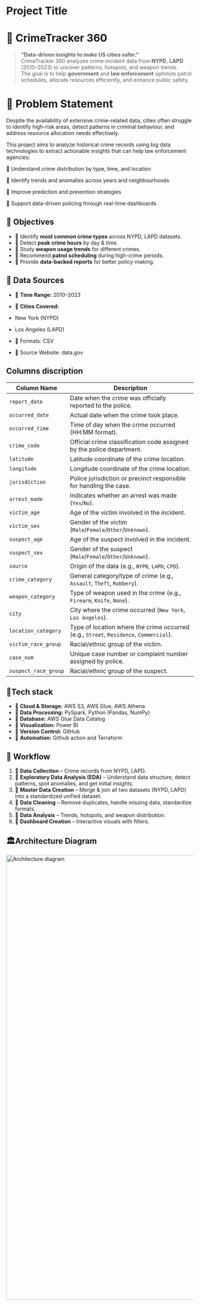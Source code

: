
# Project Title


# 📌 CrimeTracker 360

> **"Data-driven insights to make US cities safer."**  
CrimeTracker 360 analyzes crime incident data from **NYPD**, **LAPD** (2010–2023) to uncover patterns, hotspots, and weapon trends.  
The goal is to help **government** and **law enforcement** optimize patrol schedules, allocate resources efficiently, and enhance public safety.

# 📌 Problem Statement


Despite the availability of extensive crime-related data, cities often struggle to identify high-risk areas, detect patterns in criminal behaviour, and address resource allocation needs effectively.

This project aims to analyze historical crime records using big data technologies to extract actionable insights that can help law enforcement agencies:

📌 Understand crime distribution by type, time, and location

📌 Identify trends and anomalies across years and neighbourhoods

📌 Improve prediction and prevention strategies

📌 Support data-driven policing through real-time dashboards

## 📌 Objectives
- 📌 Identify **most common crime types** across NYPD, LAPD datasets.  
- 📌 Detect **peak crime hours** by day & time.  
- 📌 Study **weapon usage trends** for different crimes.  
- 📌 Recommend **patrol scheduling** during high-crime periods.  
- 📌 Provide **data-backed reports** for better policy-making.



## 📌 Data Sources
-  📌 **Time Range:** 2010–2023  
-  📌 **Cities Covered:**  
  -  New York (NYPD)  
  -  Los Angeles (LAPD)  
    
-  📌 Formats: CSV  
-  📌 Source Website: data.gov
## Columns discription
| **Column Name**        | **Description** |
|------------------------|-----------------|
| `report_date`          | Date when the crime was officially reported to the police. |
| `occurred_date`        | Actual date when the crime took place. |
| `occurred_time`        | Time of day when the crime occurred (HH:MM format). |
| `crime_code`           | Official crime classification code assigned by the police department. |
| `latitude`             | Latitude coordinate of the crime location. |
| `longitude`            | Longitude coordinate of the crime location. |
| `jurisdiction`         | Police jurisdiction or precinct responsible for handling the case. |
| `arrest_made`          | Indicates whether an arrest was made (`Yes`/`No`). |
| `victim_age`           | Age of the victim involved in the incident. |
| `victim_sex`           | Gender of the victim (`Male`/`Female`/`Other`/`Unknown`). |
| `suspect_age`          | Age of the suspect involved in the incident. |
| `suspect_sex`          | Gender of the suspect (`Male`/`Female`/`Other`/`Unknown`). |
| `source`               | Origin of the data (e.g., `NYPD`, `LAPD`, `CPD`). |
| `crime_category`       | General category/type of crime (e.g., `Assault`, `Theft`, `Robbery`). |
| `weapon_category`      | Type of weapon used in the crime (e.g., `Firearm`, `Knife`, `None`). |
| `city`                 | City where the crime occurred (`New York`, `Los Angeles`). |
| `location_category`    | Type of location where the crime occurred (e.g., `Street`, `Residence`, `Commercial`). |
| `victim_race_group`    | Racial/ethnic group of the victim. |
| `case_num`             | Unique case number or complaint number assigned by police. |
| `suspect_race_group`   | Racial/ethnic group of the suspect. |

## 📌Tech stack


- 📌 **Cloud & Storage:** AWS S3, AWS Glue, AWS Athena  
- 📌 **Data Processing:** PySpark, Python (Pandas, NumPy)  
- 📌 **Database:** AWS Glue Data Catalog 
- 📌 **Visualization:** Power BI 
- 📌 **Version Control:** GitHub  
- 📌 **Automation:** Github action and Terraform
## 📌 Workflow

1. 📌 **Data Collection** – Crime records from NYPD, LAPD.  
2. 📌 **Exploratory Data Analysis (EDA)** – Understand data structure, detect patterns, spot anomalies, and get initial insights.
3. 📌 **Master Data Creation** – Merge & join all two datasets (NYPD, LAPD) into a standardized unified dataset.
4. 📌 **Data Cleaning** – Remove duplicates, handle missing data, standardize formats.  
5. 📌 **Data Analysis** – Trends, hotspots, and weapon distribution.  
6. 📌 **Dashboard Creation** – Interactive visuals with filters.

## 🏛Architecture Diagram
<img width="3200" height="1196" alt="Architecture diagram" src="https://github.com/user-attachments/assets/acfbf610-a9ad-4927-8744-7b50de11ce8a" />



